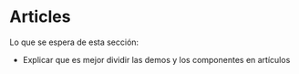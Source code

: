 # Articles

Lo que se espera de esta sección:
- Explicar que es mejor dividir las demos y los componentes en artículos